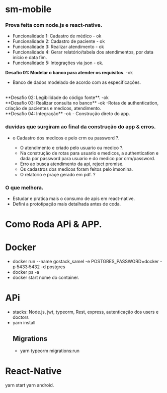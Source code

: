 # sm-mobile

### Prova feita com node.js e react-native.

- Funcionalidade 1: Cadastro de médico - ok
- Funcionalidade 2: Cadastro de paciente - ok
- Funcionalidade 3: Realizar atendimento - ok
- Funcionalidade 4: Gerar relatório/tabela dos atendimentos, por data início e data fim.
- Funcionalidade 5: Integrações via json - ok.

**Desafio 01: Modelar o banco para atender os requisitos**. -ok
  - Banco de dados modelado de acordo com as especificações.
</br>
**Desafio 02: Legibilidade do código fonte**. -ok
</br>
**Desafio 03: Realizar consulta no banco** -ok
  -Rotas de authentication, criação de pacientes e medicos, atendimento. 
</br>
**Desafio 04: Integração** -ok
  - Construção direto do app.


### duvidas que surgiram ao final da construção do app & erros.

- o Cadastro dos medicos e pelo crm ou password ?.

  - O atendimento e criado pelo usuario ou medico ?.
  - Na construção de rotas para usuario e medicos, a authentication e dada por password para usuario e do medico por crm/password.  
  - Erro ao busca atendimento da api, reject promise.
  - Os cadastros dos medicos foram feitos pelo imsonina.
  - O relatorio e praçe gerado em pdf. ?

### O que melhora.
  - Estudar e pratica mais o consumo de apis em react-native.
  - Defini a prototipação mais detalhada antes de coda.
  
# Como Roda  APi & APP.

# Docker
- docker run --name gostack_samel -e POSTGRES_PASSWORD=docker -p 5433:5432 -d postgres
- docker ps -a
- docker start nome do container.

# APi
 - stacks: Node.js, jwt, typeorm, Rest, express, autenticação dos users e doctors
- yarn install
  ## Migrations
    - yarn typeorm migrations:run

# React-Native
  yarn start
  yarn android.
  
